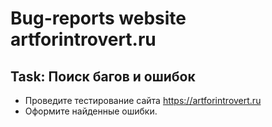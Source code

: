 # Bug-reports website artforintrovert.ru
## Task: Поиск багов и ошибок
* Проведите тестирование сайта https://artforintrovert.ru
* Оформите найденные ошибки.